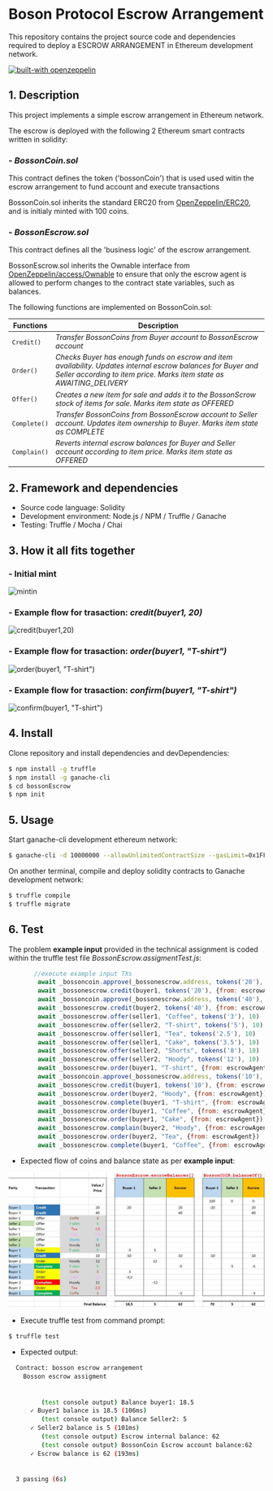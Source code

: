 # Boson Protocol Escrow Arrangement

This repository contains the project source code and dependencies required to deploy a ESCROW ARRANGEMENT in Ethereum development network.

[![built-with openzeppelin](https://img.shields.io/badge/built%20with-OpenZeppelin-3677FF)](https://docs.openzeppelin.com/)

## 1. Description

This project implements a simple escrow arrangement in Ethereum network.

The escrow is deployed with the following 2 Ethereum smart contracts written in solidity:

### - *BossonCoin.sol*

This contract defines the token ('bossonCoin') that is used used witin the escrow arrangement to fund account and execute transactions

BossonCoin.sol inherits the standard ERC20 from [OpenZeppelin/ERC20](https://docs.openzeppelin.com/contracts/3.x/erc20), and is initialy minted with 100 coins.

### - *BossonEscrow.sol*

This contract defines all the 'business logic' of the escrow arrangement.

BossonEscrow.sol inherits the Ownable interface from [OpenZeppelin/access/Ownable](https://docs.openzeppelin.com/contracts/3.x/api/access#Ownable) to ensure that only the escrow agent is allowed to perform changes to the contract state variables, such as balances.

The following functions are implemented on BossonCoin.sol:

Functions | Description
--- | ---
`Credit()` | *Transfer BossonCoins from Buyer account to BossonEscrow account*
`Order()` | *Checks Buyer has enough funds on escrow and item availability. Updates internal escrow balances for Buyer and Seller according to item price. Marks item state as AWAITING_DELIVERY*
`Offer()` | *Creates a new item for sale and adds it to the BossonScrow stock of items for sale. Marks item state as OFFERED*
`Complete()` | *Transfer BossonCoins from BossonEscrow account to Seller account. Updates item ownership to Buyer. Marks item state as COMPLETE*
`Complain()` | *Reverts internal escrow balances for Buyer and Seller account according to item price. Marks item state as OFFERED*

## 2. Framework and dependencies

- Source code language: Solidity  
- Development environment: Node.js / NPM / Truffle / Ganache
- Testing: Truffle / Mocha / Chai

## 3. How it all fits together

### - Initial mint
  
![mintin](https://i.imgur.com/vixLdwG.png)

### - Example flow for trasaction: **_credit(buyer1, 20)_**

![credit(buyer1,20)](https://i.imgur.com/3t5LfeB.png)

### - Example flow for trasaction: **_order(buyer1, "T-shirt")_**

![order(buyer1, "T-shirt")](https://i.imgur.com/Uvus9iD.png)

### - Example flow for trasaction: **_confirm(buyer1, "T-shirt")_**

![confirm(buyer1, "T-shirt")](https://i.imgur.com/B8jFIli.png)

## 4. Install

Clone repository and install dependencies and devDependencies:

```bash
$ npm install -g truffle
$ npm install -g ganache-cli
$ cd bossonEscrow
$ npm init
```


## 5. Usage

Start ganache-cli development ethereum network:

```sh
$ ganache-cli -d 10000000 --allowUnlimitedContractSize --gasLimit=0x1FFFFFFFF
```

On another terminal, compile and deploy solidity contracts to Ganache development network:

```sh
$ truffle compile
$ truffle migrate
```

## 6. Test

The problem **example input** provided in the technical assignment is coded within the truffle test file *BossonEscrow.assigmentTest.js*:

```javascript
       //execute example input TXs
        await _bossoncoin.approve(_bossonescrow.address, tokens('20'), {from: buyer1})
        await _bossonescrow.credit(buyer1, tokens('20'), {from: escrowAgent})
        await _bossoncoin.approve(_bossonescrow.address, tokens('40'), {from: buyer2})
        await _bossonescrow.credit(buyer2, tokens('40'), {from: escrowAgent})
        await _bossonescrow.offer(seller1, "Coffee", tokens('3'), 10)
        await _bossonescrow.offer(seller2, "T-shirt", tokens('5'), 10)
        await _bossonescrow.offer(seller1, "Tea", tokens('2.5'), 10)
        await _bossonescrow.offer(seller1, "Cake", tokens('3.5'), 10)
        await _bossonescrow.offer(seller2, "Shorts", tokens('8'), 10)
        await _bossonescrow.offer(seller2, "Hoody", tokens('12'), 10)
        await _bossonescrow.order(buyer1, "T-shirt", {from: escrowAgent})
        await _bossoncoin.approve(_bossonescrow.address, tokens('10'), {from: buyer1})
        await _bossonescrow.credit(buyer1, tokens('10'), {from: escrowAgent})
        await _bossonescrow.order(buyer2, "Hoody", {from: escrowAgent})
        await _bossonescrow.complete(buyer1, "T-shirt", {from: escrowAgent})
        await _bossonescrow.order(buyer1, "Coffee", {from: escrowAgent})
        await _bossonescrow.order(buyer1, "Cake", {from: escrowAgent})
        await _bossonescrow.complain(buyer2, "Hoody", {from: escrowAgent})
        await _bossonescrow.order(buyer2, "Tea", {from: escrowAgent})
        await _bossonescrow.complete(buyer1, "Coffee", {from: escrowAgent})
```

- Expected flow of coins and balance state as per **example input**:

![Excel](./docs/excel_capture.JPG) 

- Execute truffle test from command prompt:

```sh
$ truffle test
```

- Expected output:

```bash
  Contract: bosson escrow arrangement
    Bosson escrow assigment


         (test console output) Balance buyer1: 18.5
      ✓ Buyer1 balance is 18.5 (106ms)
         (test console output) Balance Seller2: 5
      ✓ Seller2 balance is 5 (101ms)
         (test console output) Escrow internal balance: 62
         (test console output) BossonCoin Escrow account balance:62
      ✓ Escrow balance is 62 (193ms)


  3 passing (6s)
```

